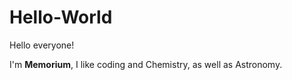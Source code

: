 # Hello-World

Hello everyone!

I'm **Memorium**, I like coding and Chemistry, as well as Astronomy.
